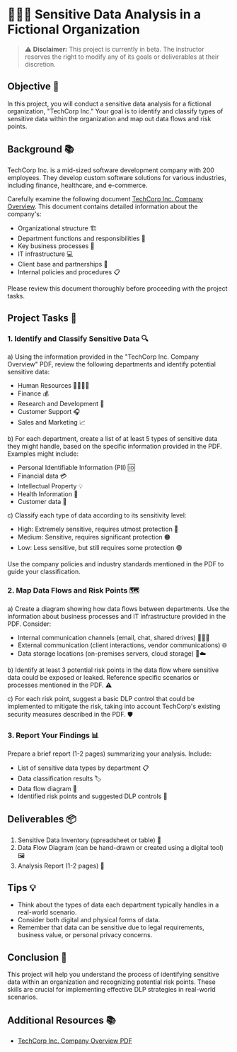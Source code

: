 # 🕵️‍♀️🏢 Sensitive Data Analysis in a Fictional Organization 

> ⚠️ **Disclaimer:** This project is currently in beta. The instructor reserves the right to modify any of its goals or deliverables at their discretion.

## Objective 🎯

In this project, you will conduct a sensitive data analysis for a fictional organization, "TechCorp Inc." Your goal is to identify and classify types of sensitive data within the organization and map out data flows and risk points.

## Background 📚
TechCorp Inc. is a mid-sized software development company with 200 employees. They develop custom software solutions for various industries, including finance, healthcare, and e-commerce. 

Carefully examine the following document [TechCorp Inc. Company Overview](https://github.com/breatheco-de/sensitive-data-analysis-dlp-cybersecurity-project/blob/main/assets/company-overview.pdf?raw=true). This document contains detailed information about the company's:

- Organizational structure 🏗️
- Department functions and responsibilities 👥
- Key business processes 🔄
- IT infrastructure 💻
- Client base and partnerships 🤝
- Internal policies and procedures 📋

Please review this document thoroughly before proceeding with the project tasks.

## Project Tasks 📝

### 1. Identify and Classify Sensitive Data 🔍

a) Using the information provided in the "TechCorp Inc. Company Overview" PDF, review the following departments and identify potential sensitive data:
   - Human Resources 👨‍👩‍👧‍👦
   - Finance 💰
   - Research and Development 🧪
   - Customer Support 🎧
   - Sales and Marketing 📈

b) For each department, create a list of at least 5 types of sensitive data they might handle, based on the specific information provided in the PDF. Examples might include:
   - Personal Identifiable Information (PII) 🆔
   - Financial data 💳
   - Intellectual Property 💡
   - Health Information 🏥
   - Customer data 👥

c) Classify each type of data according to its sensitivity level:
   - High: Extremely sensitive, requires utmost protection 🔴
   - Medium: Sensitive, requires significant protection 🟠
   - Low: Less sensitive, but still requires some protection 🟢

   Use the company policies and industry standards mentioned in the PDF to guide your classification.

### 2. Map Data Flows and Risk Points 🗺️

a) Create a diagram showing how data flows between departments. Use the information about business processes and IT infrastructure provided in the PDF. Consider:
   - Internal communication channels (email, chat, shared drives) 📧💬📁
   - External communication (client interactions, vendor communications) 🌐
   - Data storage locations (on-premises servers, cloud storage) 💾☁️

b) Identify at least 3 potential risk points in the data flow where sensitive data could be exposed or leaked. Reference specific scenarios or processes mentioned in the PDF. ⚠️

c) For each risk point, suggest a basic DLP control that could be implemented to mitigate the risk, taking into account TechCorp's existing security measures described in the PDF. 🛡️

### 3. Report Your Findings 📊

Prepare a brief report (1-2 pages) summarizing your analysis. Include:
   - List of sensitive data types by department 📋
   - Data classification results 🏷️
   - Data flow diagram 🔀
   - Identified risk points and suggested DLP controls 🚨

## Deliverables 📦

1. Sensitive Data Inventory (spreadsheet or table) 📑
2. Data Flow Diagram (can be hand-drawn or created using a digital tool) 🖼️
3. Analysis Report (1-2 pages) 📄

## Tips 💡

- Think about the types of data each department typically handles in a real-world scenario.
- Consider both digital and physical forms of data.
- Remember that data can be sensitive due to legal requirements, business value, or personal privacy concerns.

## Conclusion 🏁

This project will help you understand the process of identifying sensitive data within an organization and recognizing potential risk points. These skills are crucial for implementing effective DLP strategies in real-world scenarios.

## Additional Resources 📚
- [TechCorp Inc. Company Overview PDF](https://github.com/breatheco-de/sensitive-data-analysis-dlp-cybersecurity-project/blob/main/assets/company-overview.pdf?raw=true)
